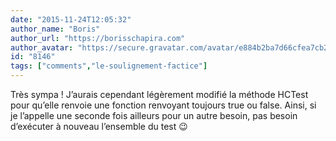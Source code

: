 ```yaml
---
date: "2015-11-24T12:05:32"
author_name: "Boris"
author_url: "https://borisschapira.com"
author_avatar: "https://secure.gravatar.com/avatar/e884b2ba7d66cfea7cb2185922c7a183"
id: "8146"
tags: ["comments","le-soulignement-factice"]
---
```

Très sympa ! J’aurais cependant légèrement modifié la méthode HCTest pour qu’elle renvoie une fonction renvoyant toujours true ou false. Ainsi, si je l’appelle une seconde fois ailleurs pour un autre besoin, pas besoin d’exécuter à nouveau l’ensemble du test 😉